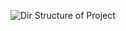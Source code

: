 
![Dir Structure of Project](https://github.com/muarshad01/Microservices-in-Go/blob/main/5_Mail_Service/project.png)

